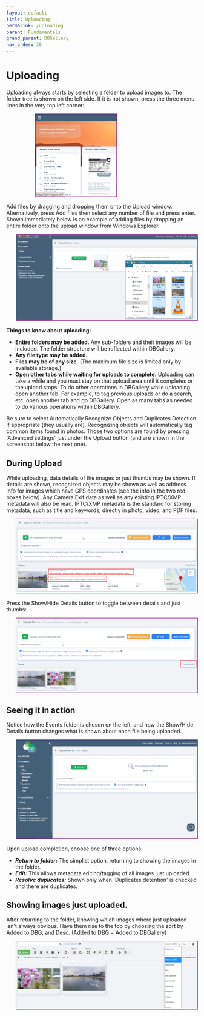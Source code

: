 ```yaml
---
layout: default
title: Uploading
permalink: /uploading
parent: Fundamentals
grand_parent: DBGallery
nav_order: 30
---
```


# Uploading

Uploading always starts by selecting a folder to upload images to.  The folder tree is shown on the left side.  If it is not shown, press the three menu lines in the very top left corner:

<p style="margin-left: 15%;"><img style="border: 1px solid purple;" width="50%" src="/assets/Upload-FolderTree.gif" alt="Uploading Drag and Drop Files"/></p>

Add files by dragging and dropping them onto the Upload window.  Alternatively, press Add files then select any number of file and press enter.  Shown immediately below is an example of adding files by dropping an entire folder onto the upload window from Windows Explorer.

<p style="margin-left: 5%;"><img style="border: 1px solid purple;" src="/assets/Upload-DnD.png" alt="Uploading Drag and Drop Files"/></p>

**Things to know about uploading:**

- **Entire folders may be added.**  Any sub-folders and their images will be included.  The folder structure will be reflected within DBGallery.
- **Any file type may be added.**
- **Files may be of any size.**  (The maximum file size is limited only by available storage.)
- **Open other tabs while waiting for uploads to complete.** Uploading can take a while and you must stay on that upload area until it completes or the upload stops.  To do other operations in DBGallery while uploading open another tab.  For example, to tag previous uploads or do a search, etc, open another tab and go DBGallery.  Open as many tabs as needed to do various operations within DBGallery.

Be sure to select Automatically Recognize Objects and Duplicates Detection if appropriate (they usually are). Recognizing objects will automatically tag common items found in photos.  Those two options are found by pressing 'Advanced settings' just under the Upload button (and are shown in the screenshot below the next one).

## During Upload
While uploading, data details of the images or just thumbs may be shown.  If details are shown, recognized objects may be shown as well as address info for images which have GPS coordinates (see the info in the two red boxes below).  Any Camera Exif data as well as any existing IPTC/XMP metadata will also be read. IPTC/XMP metadata is the standard for storing metadata, such as title and keywords, directly in photo, video, and PDF files. 

<p style="margin-left: 5%;"><img style="border: 1px solid purple;" src="/assets/Upload-Details.png" alt="Uploading Details"/></p>

Press the Show/Hide Details button to toggle between details and just thumbs:

<p style="margin-left: 5%;"><img style="border: 1px solid purple;" src="/assets/Upload-ShowHideDetails.png" alt="Uploading Show/Hide Details"/></p>

## Seeing it in action
Notice how the Events folder is chosen on the left, and how the Show/Hide Details button changes what is shown about each file being uploaded.

<p style="margin-left: 5%;"><img style="border: 1px solid purple;" src="/assets/Upload-DnDOverview.gif" alt="Uploading: Animated Overview"/></p>

Upon upload completion, choose one of three options:
- ***Return to folder:*** The simplist option, returning to showing the images in the folder.
- ***Edit:*** This allows metadata editing/tagging of all images just uploaded.
- ***Resolve duplicates:*** Shown only when 'Duplicates detention' is checked and there are duplicates.

## Showing images just uploaded.
After returning to the folder, knowing which images where just uploaded isn't always obvious.  Have them rise to the top by choosing the sort by Added to DBG, and Desc.  (Added to DBG = Added to DBGallery)

<p style="margin-left: 5%;"><img style="border: 1px solid purple;" src="/assets/Upload-SortByAddedToDBG.png" alt="Uploading: Sort by when added to the database"/></p>
